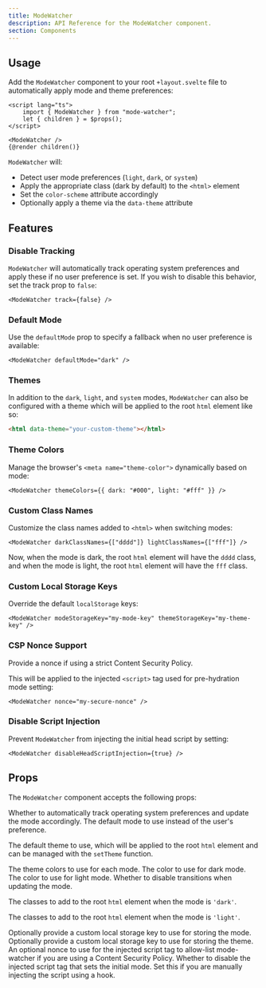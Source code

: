 ```yaml
---
title: ModeWatcher
description: API Reference for the ModeWatcher component.
section: Components
---
```


<script>
	import { Callout, PropField, Collapsible } from '@svecodocs/kit'
</script>

## Usage

Add the `ModeWatcher` component to your root `+layout.svelte` file to automatically apply mode and theme preferences:

```svelte title="src/routes/+layout.svelte"
<script lang="ts">
	import { ModeWatcher } from "mode-watcher";
	let { children } = $props();
</script>

<ModeWatcher />
{@render children()}
```

`ModeWatcher` will:

- Detect user mode preferences (`light`, `dark`, or `system`)
- Apply the appropriate class (dark by default) to the `<html>` element
- Set the `color-scheme` attribute accordingly
- Optionally apply a theme via the `data-theme` attribute

## Features

### Disable Tracking

`ModeWatcher` will automatically track operating system preferences and apply these if no user preference is set. If you wish to disable this behavior, set the track prop to `false`:

```svelte
<ModeWatcher track={false} />
```

### Default Mode

Use the `defaultMode` prop to specify a fallback when no user preference is available:

```svelte
<ModeWatcher defaultMode="dark" />
```

### Themes

In addition to the `dark`, `light`, and `system` modes, `ModeWatcher` can also be configured with a theme which will be applied to the root `html` element like so:

```html
<html data-theme="your-custom-theme"></html>
```

### Theme Colors

Manage the browser's `<meta name="theme-color">` dynamically based on mode:

```svelte
<ModeWatcher themeColors={{ dark: "#000", light: "#fff" }} />
```

### Custom Class Names

Customize the class names added to `<html>` when switching modes:

```svelte
<ModeWatcher darkClassNames={["dddd"]} lightClassNames={["fff"]} />
```

Now, when the mode is dark, the root `html` element will have the `dddd` class, and when the mode is light, the root `html` element will have the `fff` class.

### Custom Local Storage Keys

Override the default `localStorage` keys:

```svelte
<ModeWatcher modeStorageKey="my-mode-key" themeStorageKey="my-theme-key" />
```

### CSP Nonce Support

Provide a nonce if using a strict Content Security Policy.

This will be applied to the injected `<script>` tag used for pre-hydration mode setting:

```svelte
<ModeWatcher nonce="my-secure-nonce" />
```

### Disable Script Injection

Prevent `ModeWatcher` from injecting the initial head script by setting:

```svelte
<ModeWatcher disableHeadScriptInjection={true} />
```

## Props

The `ModeWatcher` component accepts the following props:

<PropField name="track" type="boolean" defaultValue="true">
	Whether to automatically track operating system preferences and update the mode accordingly.
</PropField>
<PropField name="defaultMode" type="'system' | 'light' | 'dark'" defaultValue="'system'">
	The default mode to use instead of the user's preference.
</PropField>
<PropField name="defaultTheme" type="string">

The default theme to use, which will be applied to the root `html` element and can be managed with the `setTheme` function.

</PropField>
<PropField name="themeColors" type="ThemeColors">
The theme colors to use for each mode.
<Collapsible title="properties">
	<PropField name="dark" type="string" required>
		The color to use for dark mode.
	</PropField>
	<PropField name="light" type="string" required>
		The color to use for light mode.
	</PropField>
</Collapsible>
</PropField>
<PropField name="disableTransitions" type="boolean" defaultValue="false">
	Whether to disable transitions when updating the mode.
</PropField>
<PropField name="darkClassNames" type="string[]" defaultValue="['dark']">

The classes to add to the root `html` element when the mode is `'dark'`.

</PropField>
<PropField name="lightClassNames" type="string[]" defaultValue="[]">

The classes to add to the root `html` element when the mode is `'light'`.

</PropField>
<PropField name="modeStorageKey" type="string" defaultValue="'mode-watcher-mode'">
	Optionally provide a custom local storage key to use for storing the mode.
</PropField>

<PropField name="themeStorageKey" type="string" defaultValue="'mode-watcher-theme'">
	Optionally provide a custom local storage key to use for storing the theme.
</PropField>

<PropField name="nonce" type="string">
	An optional nonce to use for the injected script tag to allow-list mode-watcher if you are using a Content Security Policy.
</PropField>

<PropField name="disableHeadScriptInjection" type="boolean" defaultValue="false">
	Whether to disable the injected script tag that sets the initial mode. Set this if you are manually injecting the script using a hook.
</PropField>

